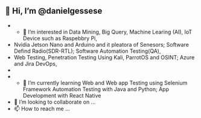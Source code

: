 ##  👋 Hi, I’m @danielgessese
- - 👀 I’m interested in Data Mining, Big Query, Machine Learing (AI), IoT Device such as Raspebbry Pi, 
- Nvidia Jetson Nano and Arduino and it pleatora of Senesors; Software Defind Radio(SDR-RTL); Software Automation Testing(QA),
-  Web Testing, Penetration Testing Using Kali, ParrotOS and OSINT; Azure and Jira DevOps,
-  
-  - 🌱 I’m currently learning Web and Web app Testing using Selenium Framework Automation Testing with Java and Python; App Development with React Native 
- 💞️ I’m looking to collaborate on ...
- 📫 How to reach me ...

<!---
danielgessese/danielgessese is a ✨ special ✨ repository because its `README.md` (this file) appears on your GitHub profile.
You can click the Preview link to take a look at your changes.
--->
